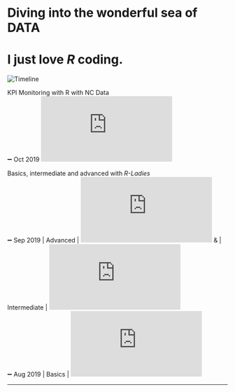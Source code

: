 # Diving into the wonderful sea of DATA
# I just love *_R_* coding. 

![Timeline](https://github.com/RosanaFSS/Timeline/blob/R-coding/giphy.gif)



KPI Monitoring with R with NC Data\
:heavy_minus_sign: Oct 2019 ![certificate](https://github.com/RosanaFSS/Timeline/blob/R-coding/05%20%20NC%20Data%2C%20Monitoramento%20de%20Indicadores%20com%20R%2C%20out%202019.pdf)

Basics, intermediate and advanced with *R-Ladies*\
:heavy_minus_sign: Sep 2019   | Advanced | ![certificate]( https://github.com/RosanaFSS/Timeline/blob/R-coding/03%20%20R%20Avan%C3%A7ado%2C%20set%202019.pdf) &
| Intermediate | ![certificate]( https://github.com/RosanaFSS/Timeline/blob/R-coding/02%20%20R%20Intermedi%C3%A1rio%2C%20set%202019.pdf)\
:heavy_minus_sign: Aug 2019  | Basics | ![certificate]( https://github.com/RosanaFSS/Timeline/blob/R-coding/01%20%20R%20B%C3%A1sico.%20ago%202019.pdf)

__________________________________________
